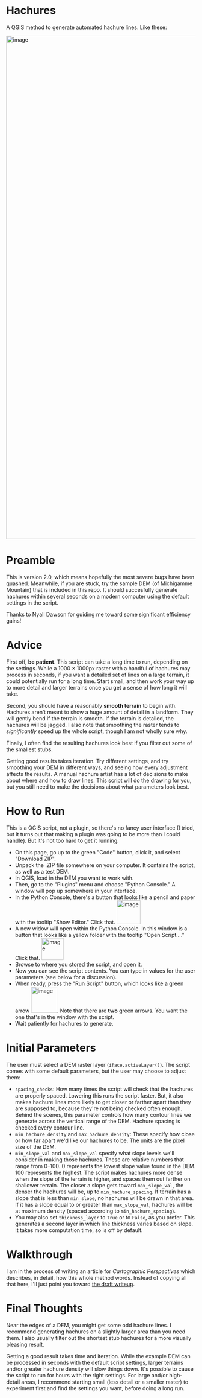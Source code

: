 # Hachures
A QGIS method to generate automated hachure lines. Like these:

<img width="1335" alt="image" src="https://github.com/user-attachments/assets/d4136616-3b73-42eb-8bbd-338f72bc249b">


# Preamble
This is version 2.0, which means hopefully the most severe bugs have been quashed. Meanwhile, if you are stuck, try the sample DEM (of Michigamme Mountain) that is included in this repo. It should succesfully generate hachures within several seconds on a modern computer using the default settings in the script.

Thanks to Nyall Dawson for guiding me toward some significant efficiency gains!

# Advice
First off, **be patient**. This script can take a long time to run, depending on the settings. While a 1000 × 1000px raster with a handful of hachures may process in seconds, if you want a detailed set of lines on a large terrain, it could potentially run for a long time. Start small, and then work your way up to more detail and larger terrains once you get a sense of how long it will take.

Second, you should have a reasonably **smooth terrain** to begin with. Hachures aren’t meant to show a huge amount of detail in a landform. They will gently bend if the terrain is smooth. If the terrain is detailed, the hachures will be jagged. I also note that smoothing the raster tends to _significantly_ speed up the whole script, though I am not wholly sure why.

Finally, I often find the resulting hachures look best if you filter out some of the smallest stubs.

Getting good results takes iteration. Try different settings, and try smoothing your DEM in different ways, and seeing how every adjustment affects the results. A manual hachure artist has a lot of decisions to make about where and how to draw lines. This script will do the drawing for you, but you still need to make the decisions about what parameters look best.

# How to Run
This is a QGIS script, not a plugin, so there's no fancy user interface (I tried, but it turns out that making a plugin was going to be more than I could handle). But it's not too hard to get it running.
+ On this page, go up to the green "Code" button, click it, and select "Download ZIP".
+ Unpack the .ZIP file somewhere on your computer. It contains the script, as well as a test DEM.
+ In QGIS, load in the DEM you want to work with.
+ Then, go to the "Plugins" menu and choose "Python Console." A window will pop up somewhere in your interface.
+ In the Python Console, there's a button that looks like a pencil and paper with the tooltip "Show Editor." Click that. <img width="63" alt="image" src="https://github.com/user-attachments/assets/17a99a69-331d-4d48-b441-f9371855f987" />
+ A new widow will open within the Python Console. In this window is a button that looks like a yellow folder with the tooltip "Open Script…." Click that. <img width="58" alt="image" src="https://github.com/user-attachments/assets/36b66c52-6c9f-49f4-8ca5-d9d7b5c8d24f" />
+ Browse to where you stored the script, and open it.
+ Now you can see the script contents. You can type in values for the user parameters (see below for a discussion).
+ When ready, press the "Run Script" button, which looks like a green arrow <img width="69" alt="image" src="https://github.com/user-attachments/assets/9327f315-7e40-47b6-ba6e-51ab7d654e6a" />. Note that there are **two** green arrows. You want the one that's in the window with the script.
+ Wait patiently for hachures to generate.

# Initial Parameters
The user must select a DEM raster layer (`iface.activeLayer()`). The script comes with some default parameters, but the user may choose to adjust them:
+ `spacing_checks`: How many times the script will check that the hachures are properly spaced. Lowering this runs the script faster. But, it also makes hachure lines more likely to get closer or farther apart than they are supposed to, because they're not being checked often enough. Behind the scenes, this parameter controls how many contour lines we generate across the vertical range of the DEM. Hachure spacing is checked every contour line.
+ `min_hachure_density` and `max_hachure_density`: These specify how close or how far apart we'd like our hachures to be. The units are the pixel size of the DEM.
+ `min_slope_val` and `max_slope_val` specify what slope levels we'll consider in making those hachures. These are relative numbers that range from 0–100. 0 represents the lowest slope value found in the DEM. 100 represents the highest. The script makes hachures more dense when the slope of the terrain is higher, and spaces them out farther on shallower terrain. The closer a slope gets toward `max_slope_val`, the denser the hachures will be, up to `min_hachure_spacing`. If terrain has a slope that is less than `min_slope`, no hachures will be drawn in that area. If it has a slope equal to or greater than `max_slope_val`, hachures will be at maximum density (spaced according to `min_hachure_spacing`).
+ You may also set `thickness_layer` to `True` or to `False`, as you prefer. This generates a second layer in which line thickness varies based on slope. It takes more computation time, so is off by default.

# Walkthrough
I am in the process of writing an article for _Cartographic Perspectives_ which describes, in detail, how this whole method words. Instead of copying all that here, I'll just point you toward [the draft writeup](https://docs.google.com/document/d/1hr_qvdTWrqvuhBJ_qnyXctHCyIyZkPAohMLnucmvHsA/edit?usp=sharing).

# Final Thoughts 
Near the edges of a DEM, you might get some odd hachure lines. I recommend generating hachures on a slightly larger area than you need them. I also usually filter out the shortest stub hachures for a more visually pleasing result.

Getting a good result takes time and iteration. While the example DEM can be processed in seconds with the default script settings, larger terrains and/or greater hachure density will slow things down. It's possible to cause the script to run for hours with the right settings. For large and/or high-detail areas, I recommend starting small (less detail or a smaller raster) to experiment first and find the settings you want, before doing a long run.
